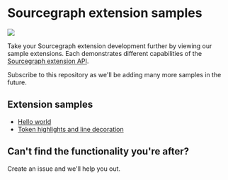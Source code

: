 # Sourcegraph extension samples

![](https://user-images.githubusercontent.com/1976/45107396-53d56880-b0ee-11e8-96e9-ca83e991101c.png)

Take your Sourcegraph extension development further by viewing our sample extensions. Each demonstrates different capabilities of the [Sourcegraph extension API](https://github.com/sourcegraph/sourcegraph-extension-api).

Subscribe to this repository as we'll be adding many more samples in the future.

## Extension samples

* [Hello world](hello-world)
* [Token highlights and line decoration](token-highlights)


## Can't find the functionality you're after?

Create an issue and we'll help you out.
